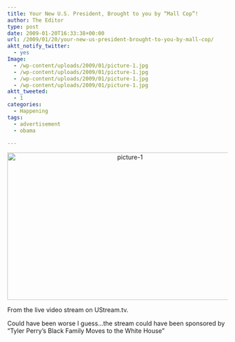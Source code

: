 ```yaml
---
title: Your New U.S. President, Brought to you by “Mall Cop”!
author: The Editor
type: post
date: 2009-01-20T16:33:38+00:00
url: /2009/01/20/your-new-us-president-brought-to-you-by-mall-cop/
aktt_notify_twitter:
  - yes
Image:
  - /wp-content/uploads/2009/01/picture-1.jpg
  - /wp-content/uploads/2009/01/picture-1.jpg
  - /wp-content/uploads/2009/01/picture-1.jpg
  - /wp-content/uploads/2009/01/picture-1.jpg
aktt_tweeted:
  - 1
categories:
  - Happening
tags:
  - advertisement
  - obama

---
```

<p style="text-align: center; ">
  <a href="http://punchingkitty.com/wp-content/uploads/2009/01/picture-1.jpg"><img class="size-full wp-image-72   aligncenter" title="picture-1" src="http://punchingkitty.com/wp-content/uploads/2009/01/picture-1.jpg" alt="picture-1" width="545" height="338" srcset="http://media.punchingkitty.com/wordpress/2009/01/picture-1.jpg 841w, http://media.punchingkitty.com/wordpress/2009/01/picture-1-300x185.jpg 300w" sizes="(max-width: 545px) 100vw, 545px" /></a>
</p>

<p style="text-align: left;">
  From the live video stream on UStream.tv.
</p>

<p style="text-align: left; ">
  Could have been worse I guess&#8230;the stream could have been sponsored by &#8220;Tyler Perry&#8217;s Black Family Moves to the White House&#8221;
</p>